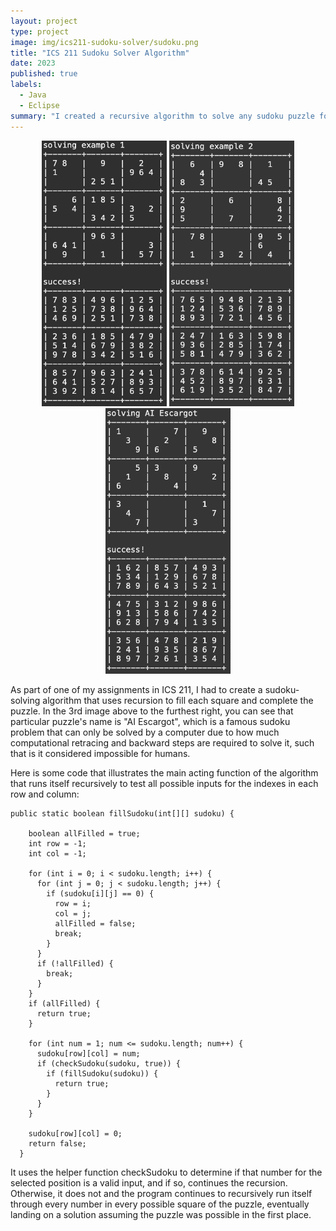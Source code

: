 ```yaml
---
layout: project
type: project
image: img/ics211-sudoku-solver/sudoku.png
title: "ICS 211 Sudoku Solver Algorithm"
date: 2023
published: true
labels:
  - Java
  - Eclipse
summary: "I created a recursive algorithm to solve any sudoku puzzle for my ICS 211 class."
---
```


<div align="center" class="text-center p-4">
  <img height="425px" width="200px" src="../img/ics211-sudoku-solver/sudokuex1.png" class="img-thumbnail" >
  <img height="425px" width="200px" src="../img/ics211-sudoku-solver/sudokuex2.png" class="img-thumbnail" >
  <img height="425px" width="200px" src="../img/ics211-sudoku-solver/sudokuaiescargot.png" class="img-thumbnail" >
</div>

As part of one of my assignments in ICS 211, I had to create a sudoku-solving algorithm that uses recursion to fill each square and complete the puzzle. In the 3rd image above to the furthest right, you can see that particular puzzle's name is "AI Escargot", which is a famous sudoku problem that can only be solved by a computer due to how much computational retracing and backward steps are required to solve it, such that is it considered impossible for humans.

Here is some code that illustrates the main acting function of the algorithm that runs itself recursively to test all possible inputs for the indexes in each row and column:

```
public static boolean fillSudoku(int[][] sudoku) {

    boolean allFilled = true;
    int row = -1;
    int col = -1;

    for (int i = 0; i < sudoku.length; i++) {
      for (int j = 0; j < sudoku.length; j++) {
        if (sudoku[i][j] == 0) {
          row = i;
          col = j;
          allFilled = false;
          break;
        }
      }
      if (!allFilled) {
        break;
      }
    }
    if (allFilled) {
      return true;
    }

    for (int num = 1; num <= sudoku.length; num++) {
      sudoku[row][col] = num;
      if (checkSudoku(sudoku, true)) {
        if (fillSudoku(sudoku)) {
          return true;
        }
      }
    }

    sudoku[row][col] = 0;
    return false;
  }
```
It uses the helper function checkSudoku to determine if that number for the selected position is a valid input, and if so, continues the recursion. Otherwise, it does not and the program continues to recursively run itself through every number in every possible square of the puzzle, eventually landing on a solution assuming the puzzle was possible in the first place.
